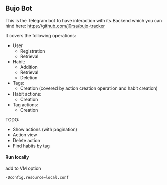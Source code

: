 ## Bujo Bot

This is the Telegram bot to have interaction with its Backend which you can hind here:
https://github.com/j0rsa/bujo-tracker

It covers the following operations:

* User
    * Registration
    * Retrieval
* Habit:
    * Addition
    * Retrieval
    * Deletion
* Tags:
    * Creation (covered by action creation operation and habit creation)
* Habit actions:
    * Creation
* Tag actions:
    * Creation
    
TODO:
* Show actions (with pagination)
* Action view
* Delete action 
* Find habits by tag

#### Run locally

add to VM option
    
    -Dconfig.resource=local.conf